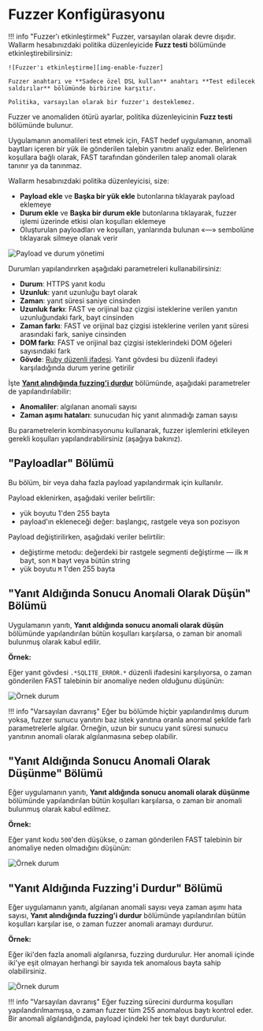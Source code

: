 [img-enable-fuzzer]:            ../../../images/fast/operations/common/test-policy/fuzzer/fuzzer-slider.png
[img-manipulate-items]:         ../../../images/fast/operations/common/test-policy/fuzzer/manipulate-fuzzer-items.png
[img-anomaly-condition]:        ../../../images/fast/operations/common/test-policy/fuzzer/anomaly-condition.png
[img-not-anomaly-condition]:    ../../../images/fast/operations/common/test-policy/fuzzer/not-anomaly-condition.png
[img-stop-condition]:           ../../../images/fast/operations/common/test-policy/fuzzer/stop-condition.png

[link-ruby-regexp]:             http://ruby-doc.org/core-2.6.1/doc/regexp_rdoc.html      

[anchor-payloads-section]:      #the-payloads-section
[anchor-anomaly-section]:       #the-consider-result-an-anomaly-if-response-section
[anchor-not-anomaly-section]:   #the-consider-result-not-an-anomaly-if-response-section
[anchor-stop-section]:          #the-stop-fuzzing-if-response-section

# Fuzzer Konfigürasyonu

!!! info "Fuzzer'ı etkinleştirmek"
    Fuzzer, varsayılan olarak devre dışıdır. Wallarm hesabınızdaki politika düzenleyicide **Fuzz testi** bölümünde etkinleştirebilirsiniz:
    
    ![Fuzzer'ı etkinleştirme][img-enable-fuzzer]

    Fuzzer anahtarı ve **Sadece özel DSL kullan** anahtarı **Test edilecek saldırılar** bölümünde birbirine karşıtır.

    Politika, varsayılan olarak bir fuzzer'ı desteklemez.

Fuzzer ve anomaliden ötürü ayarlar, politika düzenleyicinin **Fuzz testi** bölümünde bulunur.

Uygulamanın anomalileri test etmek için, FAST hedef uygulamanın, anomali baytları içeren bir yük ile gönderilen talebin yanıtını analiz eder. Belirlenen koşullara bağlı olarak, FAST tarafından gönderilen talep anomali olarak tanınır ya da tanınmaz.

Wallarm hesabınızdaki politika düzenleyicisi, size:

* **Payload ekle** ve **Başka bir yük ekle** butonlarına tıklayarak payload eklemeye 
* **Durum ekle** ve **Başka bir durum ekle** butonlarına tıklayarak, fuzzer işlemi üzerinde etkisi olan koşulları eklemeye
* Oluşturulan payloadları ve koşulları, yanlarında bulunan «—» sembolüne tıklayarak silmeye olanak verir

![Payload ve durum yönetimi][img-manipulate-items]

Durumları yapılandırırken aşağıdaki parametreleri kullanabilirsiniz:

* **Durum**: HTTPS yanıt kodu
* **Uzunluk**: yanıt uzunluğu bayt olarak
* **Zaman**: yanıt süresi saniye cinsinden
* **Uzunluk farkı**: FAST ve orijinal baz çizgisi isteklerine verilen yanıtın uzunluğundaki fark, bayt cinsinden
* **Zaman farkı**: FAST ve orijinal baz çizgisi isteklerine verilen yanıt süresi arasındaki fark, saniye cinsinden
* **DOM farkı**: FAST ve orijinal baz çizgisi isteklerindeki DOM öğeleri sayısındaki fark
* **Gövde**: [Ruby düzenli ifadesi][link-ruby-regexp]. Yanıt gövdesi bu düzenli ifadeyi karşıladığında durum yerine getirilir

İşte [**Yanıt alındığında fuzzing'i durdur**][anchor-stop-section] bölümünde, aşağıdaki parametreler de yapılandırılabilir:

* **Anomaliler**: algılanan anomali sayısı
* **Zaman aşımı hataları**: sunucudan hiç yanıt alınmadığı zaman sayısı

Bu parametrelerin kombinasyonunu kullanarak, fuzzer işlemlerini etkileyen gerekli koşulları yapılandırabilirsiniz (aşağıya bakınız).

## "Payloadlar" Bölümü

Bu bölüm, bir veya daha fazla payload yapılandırmak için kullanılır.

Payload eklenirken, aşağıdaki veriler belirtilir:

* yük boyutu 1'den 255 bayta
* payload'ın ekleneceği değer: başlangıç, rastgele veya son pozisyon

Payload değiştirilirken, aşağıdaki veriler belirtilir:

* değiştirme metodu: değerdeki bir rastgele segmenti değiştirme — ilk `M` bayt, son `M` bayt veya bütün string
* yük boyutu `M` 1'den 255 bayta


## "Yanıt Aldığında Sonucu Anomali Olarak Düşün" Bölümü

Uygulamanın yanıtı, **Yanıt aldığında sonucu anomali olarak düşün** bölümünde yapılandırılan bütün koşulları karşılarsa, o zaman bir anomali bulunmuş olarak kabul edilir.

**Örnek:**

Eğer yanıt gövdesi `.*SQLITE_ERROR.*` düzenli ifadesini karşılıyorsa, o zaman gönderilen FAST talebinin bir anomaliye neden olduğunu düşünün:

![Örnek durum][img-anomaly-condition]

!!! info "Varsayılan davranış"
    Eğer bu bölümde hiçbir yapılandırılmış durum yoksa, fuzzer sunucu yanıtını baz istek yanıtına oranla anormal şekilde farlı parametrelerle algılar. Örneğin, uzun bir sunucu yanıt süresi sunucu yanıtının anomali olarak algılanmasına sebep olabilir.

## "Yanıt Aldığında Sonucu Anomali Olarak Düşünme" Bölümü

Eğer uygulamanın yanıtı, **Yanıt aldığında sonucu anomali olarak düşünme** bölümünde yapılandırılan bütün koşulları karşılarsa, o zaman bir anomali bulunmuş olarak kabul edilmez.

**Örnek:**

Eğer yanıt kodu `500`'den düşükse, o zaman gönderilen FAST talebinin bir anomaliye neden olmadığını düşünün:

![Örnek durum][img-not-anomaly-condition]

## "Yanıt Aldığında Fuzzing'i Durdur" Bölümü

Eğer uygulamanın yanıtı, algılanan anomali sayısı veya zaman aşımı hata sayısı, **Yanıt alındığında fuzzing'i durdur** bölümünde yapılandırılan bütün koşulları karşılar ise, o zaman fuzzer anomali aramayı durdurur.

**Örnek:**

Eğer iki'den fazla anomali algılanırsa, fuzzing durdurulur. Her anomali içinde iki'ye eşit olmayan herhangi bir sayıda tek anomalous bayta sahip olabilirsiniz.

![Örnek durum][img-stop-condition]

!!! info "Varsayılan davranış"
    Eğer fuzzing sürecini durdurma koşulları yapılandırılmamışsa, o zaman fuzzer tüm 255 anomalous baytı kontrol eder. Bir anomali algılandığında, payload içindeki her tek bayt durdurulur.